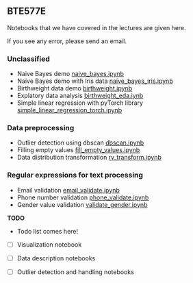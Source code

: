 ## BTE577E 

Notebooks that we have covered in the lectures are given here. 

If you see any error, please send an email.

### Unclassified
- Naive Bayes demo [naive_bayes.ipynb](notebooks/naive_bayes.ipynb)
- Naive Bayes demo with Iris data [naive_bayes_iris.ipynb](notebooks/naive_bayes_iris.ipynb)
- Birthweight data demo [birthweight.ipynb](notebooks/birthweight.ipynb)
- Explatory data analysis [birthweight_eda.iynb](notebooks/birthweight_eda.ipynb)
- Simple linear regression with pyTorch library [simple_linear_regression_torch.ipynb](scripts/simple_linear_regression_torch.ipynb)

### Data preprocessing
- Outlier detection using dbscan [dbscan.ipynb](notebooks/dbscan.ipynb)
- Filling empty values [fill_empty_values.ipynb](notebooks/fill_empty_values.ipynb)
- Data distribution transformation [rv_transform.ipynb](notebooks/rv_transform.ipynb)

### Regular expressions for text processing
- Email validation [email_validate.ipynb](notebooks/email_validate.ipynb)
- Phone number validation [phone_validate.ipynb](notebooks/phone_validate.ipynb)
- Gender value validation [validate_gender.ipynb](notebooks/validate_gender.ipynb)

**TODO**
- Todo list comes here!
- [ ] Visualization notebook
- [ ] Data description notebooks
- [ ] Outlier detection and handling notebooks 

